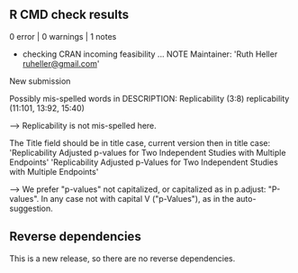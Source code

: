 ## R CMD check results

0 error  | 0 warnings | 1 notes

* checking CRAN incoming feasibility ... NOTE
Maintainer: 'Ruth Heller <ruheller@gmail.com>'

New submission

Possibly mis-spelled words in DESCRIPTION:
  Replicability (3:8)
  replicability (11:101, 13:92, 15:40)

-->  Replicability is not mis-spelled here.

The Title field should be in title case, current version then in title case:
'Replicability Adjusted p-values for Two Independent Studies with Multiple Endpoints'
'Replicability Adjusted p-Values for Two Independent Studies with Multiple Endpoints'

-->  We prefer "p-values" not capitalized, or capitalized as in p.adjust: "P-values". In any case
     not with capital V ("p-Values"), as in the auto-suggestion.
 
## Reverse dependencies

This is a new release, so there are no reverse dependencies.
